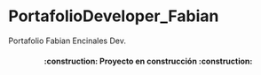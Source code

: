 # PortafolioDeveloper_Fabian
Portafolio Fabian Encinales Dev.


<h4 align="center">
:construction: Proyecto en construcción :construction:
</h4>